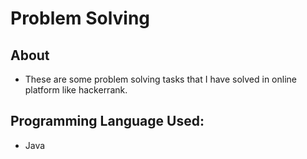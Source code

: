 # Problem Solving

## About
- These are some problem solving tasks that I have solved in online platform like hackerrank.

## Programming Language Used:
- Java
